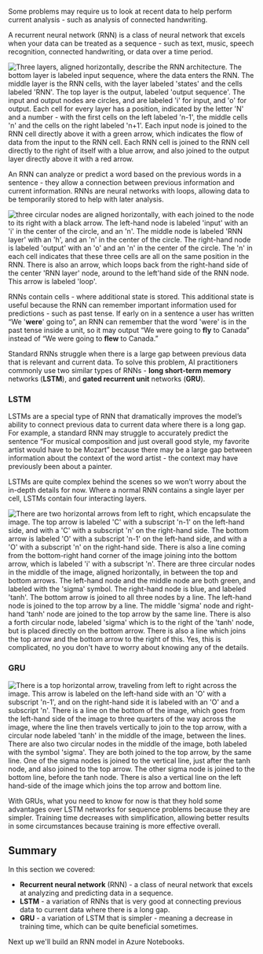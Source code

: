 Some problems may require us to look at recent data to help perform current analysis - such as analysis of connected handwriting.

A recurrent neural network (RNN) is a class of neural network that excels when your data can be treated as a sequence - such as text, music, speech recognition, connected handwriting, or data over a time period.

![Three layers, aligned horizontally, describe the RNN architecture. The bottom layer is labeled input sequence, where the data enters the RNN. The middle layer is the RNN cells, with the layer labeled 'states' and the cells labeled 'RNN'. The top layer is the output, labeled 'output sequence'. The input and output nodes are circles, and are labeled 'i' for input, and 'o' for output. Each cell for every layer has a position, indicated by the letter 'N' and a number - with the first cells on the left labeled 'n-1', the middle cells 'n' and the cells on the right labeled 'n+1'. Each input node is joined to the RNN cell directly above it with a green arrow, which indicates the flow of data from the input to the RNN cell. Each RNN cell is joined to the RNN cell directly to the right of itself with a blue arrow, and also joined to the output layer directly above it with a red arrow.](../media/65-rnn.png)

An RNN can analyze or predict a word based on the previous words in a sentence - they allow a connection between previous information and current information. RNNs are neural networks with loops, allowing data to be temporarily stored to help with later analysis.

![three circular nodes are aligned horizontally, with each joined to the node to its right with a black arrow. The left-hand node is labeled 'input' with an 'i' in the center of the circle, and an 'n'. The middle node is labeled 'RNN layer' with an 'h', and an 'n' in the center of the circle. The right-hand node is labeled 'output' with an 'o' and an 'n' in the center of the circle. The 'n' in each cell indicates that these three cells are all on the same position in the RNN. There is also an arrow, which loops back from the right-hand side of the center 'RNN layer' node, around to the left'hand side of the RNN node. This arrow is labeled 'loop'.](../media/65-l-1.png)

RNNs contain cells - where additional state is stored. This additional state is useful because the RNN can remember important information used for predictions - such as past tense. If early on in a sentence a user has written “We '__were__' going to”, an RNN can remember that the word 'were' is in the past tense inside a unit, so it may output “We were going to __fly__ to Canada” instead of “We were going to __flew__ to Canada.”

Standard RNNs struggle when there is a large gap between previous data that is relevant and current data. To solve this problem, AI practitioners commonly use two similar types of RNNs - __long short-term memory__ networks (__LSTM__), and __gated recurrent unit__ networks (__GRU__).

### LSTM

LSTMs are a special type of RNN that dramatically improves the model’s ability to connect previous data to current data where there is a long gap. For example, a standard RNN may struggle to accurately predict the sentence “For musical composition and just overall good style, my favorite artist would have to be Mozart” because there may be a large gap between information about the context of the word artist - the context may have previously been about a painter.

LSTMs are quite complex behind the scenes so we won’t worry about the in-depth details for now. Where a normal RNN contains a single layer per cell, LSTMs contain four interacting layers.

![There are two horizontal arrows from left to right, which encapsulate the image. The top arrow is labeled 'C' with a subscript 'n-1' on the left-hand side, and with a 'C' with a subscript 'n' on the right-hand side. The bottom arrow is labeled 'O' with a subscript 'n-1' on the left-hand side, and with a 'O' with a subscript 'n' on the right-hand side. There is also a line coming from the bottom-right hand corner of the image joining into the bottom arrow, which is labeled 'i' with a subscript 'n'. There are three circular nodes in the middle of the image, aligned horizontally, in between the top and bottom arrows. The left-hand node and the middle node are both green, and labeled with the 'sigma' symbol. The right-hand node is blue, and labeled 'tanh'. The bottom arrow is joined to all three nodes by a line. The  left-hand node is joined to the top arrow by a line. The middle 'sigma' node and right-hand 'tanh' node are joined to the top arrow by the same line. There is also a forth circular node, labeled 'sigma' which is to the right of the 'tanh' node, but is placed directly on the bottom arrow. There is also a line which joins the top arrow and the bottom arrow to the right of this. Yes, this is complicated, no you don't have to worry about knowing any of the details.](../media/65-lstm.png)

### GRU

![There is a top horizontal arrow, traveling from left to right across the image. This arrow is labeled on the left-hand side with an 'O' with a subscript 'n-1', and on the right-hand side it is labeled with an 'O' and a subscript 'n'. There is a line on the bottom of the image, which goes from the left-hand side of the image to three quarters of the way across the image, where the line then travels vertically to join to the top arrow, with a circular node labeled 'tanh' in the middle of the image, between the lines. There are also two circular nodes in the middle of the image, both labeled with the symbol 'sigma'. They are both joined to the top arrow, by the same line. One of the sigma nodes is joined to the vertical line, just after the tanh node, and also joined to the top arrow. The other sigma node is joined to the bottom line, before the tanh node. There is also a vertical line on the left hand-side of the image which joins the top arrow and bottom line.](../media/65-gru.png)

With GRUs, what you need to know for now is that they hold some advantages over LSTM networks for sequence problems because they are simpler. Training time decreases with simplification, allowing better results in some circumstances because training is more effective overall.

## Summary

In this section we covered:

* __Recurrent neural network__ (RNN) - a class of neural network that excels at analyzing and predicting data in a sequence.
* __LSTM__ - a variation of RNNs that is very good at connecting previous data to current data where there is a long gap.
* __GRU__ - a variation of LSTM that is simpler - meaning a decrease in training time, which can be quite beneficial sometimes.

Next up we'll build an RNN model in Azure Notebooks.
